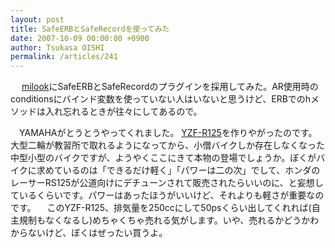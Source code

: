 ```yaml
---
layout: post
title: SafeERBとSafeRecordを使ってみた
date: 2007-10-09 00:00:00 +0900
author: Tsukasa OISHI
permalink: /articles/241
---
```


　 [milook](http://milook.kaeruspoon.net/)にSafeERBとSafeRecordのプラグインを採用してみた。AR使用時のconditionsにバインド変数を使っていない人はいないと思うけど、ERBでのhメソッドは入れ忘れるときが往々にしてあるので。

　YAMAHAがとうとうやってくれました。 [YZF-R125](http://www.yamaha-motor-europe.com/products/motorcycles/supersport/yzf-r125.jsp)を作りやがったのです。大型二輪が教習所で取れるようになってから、小僧バイクしか存在しなくなった中型小型のバイクですが、ようやくここにきて本物の登場でしょうか。ぼくがバイクに求めているのは「できるだけ軽く」「パワーは二の次」でして、ホンダのレーサーRS125が公道向けにデチューンされて販売されたらいいのに、と妄想しているくらいです。パワーはあったほうがいいけど、それよりも軽さが重要なのです。
　このYZF-R125、排気量を250ccにして50psくらい出してくれれば(自主規制もなくなるし)めちゃくちゃ売れる気がします。いや、売れるかどうかわからないけど、ぼくはぜったい買うよ。

